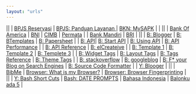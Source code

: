 ```yaml
---
layout: "urls"
---
```


||
| [BPJS Reservasi](https://reservasi.ehealth.co.id/) | [BPJS: Panduan Layanan ](https://www.bpjs-kesehatan.go.id/bpjs/arsip/view/1477) | [BKN: MySAPK](https://mysapk.bkn.go.id/) | |
||
| [Bank Of America](https://www.bankofamerica.com/) | [BNI](https://www.bni.co.id/) | [CIMB](https://www.octoclicks.co.id/) | [Permata](https://www.permatabank.com/) |
| [Bank Mandiri](https://bankmandiri.co.id/) | [BRI](https://bri.co.id/) |
||
| [B: Blogger](https://www.blogger.com/) | [B: BTemplates](https://btemplates.com/) | [B: Papersheet](https://github.com/mynimi/Papersheet) |
| [B: API](https://developers.google.com/blogger/)| [B: Start API](https://developers.google.com/blogger/docs/3.0/getting_started) | [B: Using API](https://developers.google.com/blogger/docs/3.0/using) | [B: API Performance](https://developers.google.com/blogger/docs/3.0/performance) |
| [B: API Reference](https://developers.google.com/blogger/docs/3.0/reference) | [B: elCreateive](https://www.elcreativeacademy.com/search/label/Blogger) | 
| [B: Template 1](https://www.compromath.com/2017/07/create-blogger-template.html) | [B: Template 2](https://blog.templatetoaster.com/create-blogger-template-tutorial-guide/) | [B: Templete 3](https://www.freshtechtips.com/2018/11/create-custom-blogger-template.html) |
| [B: Widget Tags](https://support.google.com/blogger/answer/46995) | [B: Layout Tags](https://support.google.com/blogger/answer/47270) | [B: Tags Reference](https://blogger2ools.mystady.com/) | [B: Theme Tags](https://geekthis.net/post/blogger-theme-data-tags-for-widgets/) | 
| [B: stackoverflow](https://stackoverflow.com/questions/tagged/blogger) | [B: googleblog](https://blogger.googleblog.com/) | [B: F* your Blog on Search Engines](https://support.google.com/blogger/answer/41373) | [B: Source Code Formatter](http://codeformatter.blogspot.com/) | 
| [Y: Blooger](https://youtu.be/CrSC1ZA9j0M) |
||
| [BibMe](https://www.bibme.org/) | [Browser: What is my Browser?](https://www.whatismybrowser.com/) | [Browser: Browser Fingerprinting](https://pixelprivacy.com/resources/browser-fingerprinting/) |
||
| [Y: Bash Short Cuts](https://www.youtube.com/watch?v=C-AQAJXdoS8) | [Bash: DATE PROMPTS](https://askubuntu.com/questions/193416/adding-timestamps-to-terminal-prompts) | [Bahasa Indonesia](https://rahmatm.samik-ibrahim.vlsm.org/2017/08/bahasa-indonesia.html) | [Balonku ada 5](https://youtu.be/K5czD_jB9Os) |

